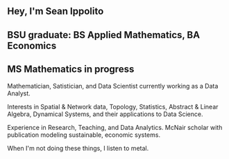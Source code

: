 ## Hey, I'm Sean Ippolito

## BSU graduate: BS Applied Mathematics, BA Economics
## MS Mathematics in progress

Mathematician, Satistician, and Data Scientist currently working as a Data Analyst.

Interests in Spatial & Network data, Topology, Statistics, Abstract & Linear Algebra, Dynamical Systems, and their applications to Data Science.

Experience in Research, Teaching, and Data Analytics.
McNair scholar with publication modeling sustainable, economic systems.

When I'm not doing these things, I listen to metal.
